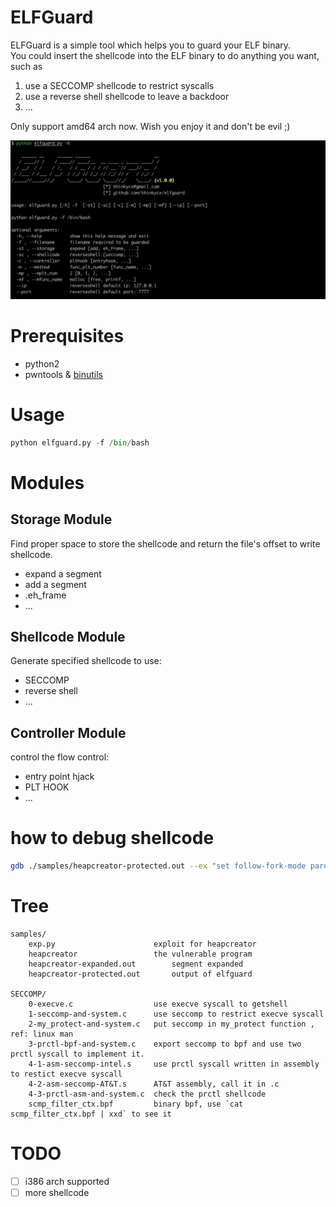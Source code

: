 # ELFGuard
ELFGuard is a simple tool which helps you to guard your ELF binary.  
You could insert the shellcode into the ELF binary to do anything you want, such as 

1. use a SECCOMP shellcode to restrict syscalls
2. use a reverse shell shellcode to leave a backdoor
3. ... 

Only support amd64 arch now. Wish you enjoy it and don't be evil ;)

![menu](docs/image-1.png)

# Prerequisites
- python2  
- pwntools & [binutils](http://docs.pwntools.com/en/stable/install/binutils.html)


# Usage
```python
python elfguard.py -f /bin/bash
```

# Modules
## Storage Module
Find proper space to store the shellcode and return the file's offset to write shellcode.
- expand a segment
- add a segment
- .eh_frame
- ...


## Shellcode Module
Generate specified shellcode to use:
- SECCOMP
- reverse shell
- ...

## Controller Module
control the flow control: 
- entry point hjack
- PLT HOOK
- ...

# how to debug shellcode
```bash
gdb ./samples/heapcreator-protected.out --ex "set follow-fork-mode parent" --ex "start" --ex "break *0x4034b0" --ex "c"
```

# Tree
```
samples/
    exp.py                      exploit for heapcreator
    heapcreator                 the vulnerable program
    heapcreator-expanded.out        segment expanded
    heapcreator-protected.out       output of elfguard
    
SECCOMP/
    0-execve.c                  use execve syscall to getshell
    1-seccomp-and-system.c      use seccomp to restrict execve syscall 
    2-my_protect-and-system.c   put seccomp in my_protect function , ref: linux man 
    3-prctl-bpf-and-system.c    export seccomp to bpf and use two prctl syscall to implement it.
    4-1-asm-seccomp-intel.s     use prctl syscall written in assembly to restict execve syscall
    4-2-asm-seccomp-AT&T.s      AT&T assembly, call it in .c 
    4-3-prctl-asm-and-system.c  check the prctl shellcode 
    scmp_filter_ctx.bpf         binary bpf, use `cat scmp_filter_ctx.bpf | xxd` to see it 

```

# TODO
- [ ] i386 arch supported
- [ ] more shellcode